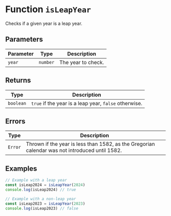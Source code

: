 # Function `isLeapYear`

Checks if a given year is a leap year.

## Parameters

| Parameter | Type     | Description        |
| --------- | -------- | ------------------ |
| `year`    | `number` | The year to check. |

## Returns

| Type      | Description                                           |
| --------- | ----------------------------------------------------- |
| `boolean` | `true` if the year is a leap year, `false` otherwise. |

## Errors

| Type    | Description                                                                                    |
| ------- | ---------------------------------------------------------------------------------------------- |
| `Error` | Thrown if the year is less than 1582, as the Gregorian calendar was not introduced until 1582. |

## Examples

```typescript
// Example with a leap year
const isLeap2024 = isLeapYear(2024)
console.log(isLeap2024) // true

// Example with a non-leap year
const isLeap2023 = isLeapYear(2023)
console.log(isLeap2023) // false
```
